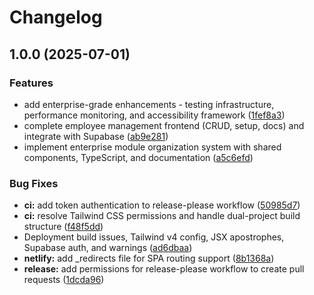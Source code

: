# Changelog

## 1.0.0 (2025-07-01)


### Features

* add enterprise-grade enhancements - testing infrastructure, performance monitoring, and accessibility framework ([1fef8a3](https://github.com/pohlai88/aibos_v5/commit/1fef8a3cb81a9e3f672d0cdafd661c2574c532e1))
* complete employee management frontend (CRUD, setup, docs) and integrate with Supabase ([ab9e281](https://github.com/pohlai88/aibos_v5/commit/ab9e281891390729bc512bd5ac97407052535d06))
* implement enterprise module organization system with shared components, TypeScript, and documentation ([a5c6efd](https://github.com/pohlai88/aibos_v5/commit/a5c6efd091e40db08b1ef7724d7c2b2b26861af3))


### Bug Fixes

* **ci:** add token authentication to release-please workflow ([50985d7](https://github.com/pohlai88/aibos_v5/commit/50985d78fbb51d7d558b5233ce1ea80b3c8ca61b))
* **ci:** resolve Tailwind CSS permissions and handle dual-project build structure ([f48f5dd](https://github.com/pohlai88/aibos_v5/commit/f48f5dd3031c5bc08ac55c98977b8373fa8f5009))
* Deployment build issues, Tailwind v4 config, JSX apostrophes, Supabase auth, and warnings ([ad6dbaa](https://github.com/pohlai88/aibos_v5/commit/ad6dbaa5420a760faaea2bb11b19fdde2d8ba278))
* **netlify:** add _redirects file for SPA routing support ([8b1368a](https://github.com/pohlai88/aibos_v5/commit/8b1368a919409ef9ec1a7b0c55793b4c35a8c32e))
* **release:** add permissions for release-please workflow to create pull requests ([1dcda96](https://github.com/pohlai88/aibos_v5/commit/1dcda962fcfa0fc8c882107a6c04dd6de6968c15))
